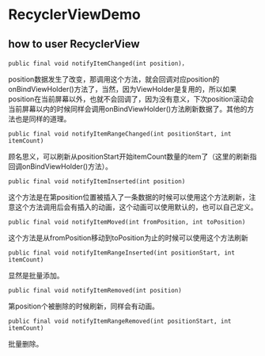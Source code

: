 # RecyclerViewDemo


how to user RecyclerView
--
``
public final void notifyItemChanged(int position)，
``

position数据发生了改变，那调用这个方法，就会回调对应position的onBindViewHolder()方法了，当然，因为ViewHolder是复用的，所以如果position在当前屏幕以外，也就不会回调了，因为没有意义，下次position滚动会当前屏幕以内的时候同样会调用onBindViewHolder()方法刷新数据了。其他的方法也是同样的道理。


``
public final void notifyItemRangeChanged(int positionStart, int itemCount)
``

顾名思义，可以刷新从positionStart开始itemCount数量的item了（这里的刷新指回调onBindViewHolder()方法）。


``
public final void notifyItemInserted(int position)
``

这个方法是在第position位置被插入了一条数据的时候可以使用这个方法刷新，注意这个方法调用后会有插入的动画，这个动画可以使用默认的，也可以自己定义。

``
public final void notifyItemMoved(int fromPosition, int toPosition)
``

这个方法是从fromPosition移动到toPosition为止的时候可以使用这个方法刷新


``
public final void notifyItemRangeInserted(int positionStart, int itemCount)
``

显然是批量添加。

``
public final void notifyItemRemoved(int position)
``

第position个被删除的时候刷新，同样会有动画。

``
public final void notifyItemRangeRemoved(int positionStart, int itemCount)
``

批量删除。
